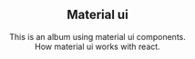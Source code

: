 <div align='center'>

## Material ui

<p>This is an album using material ui components.</br> How material ui works with react.</p>
</div>
